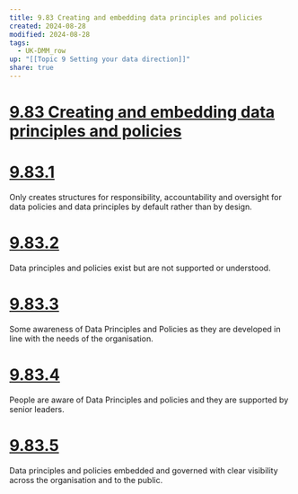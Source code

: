```yaml
---
title: 9.83 Creating and embedding data principles and policies
created: 2024-08-28
modified: 2024-08-28
tags:
  - UK-DMM_row
up: "[[Topic 9 Setting your data direction]]"
share: true
---
```

# [9.83 Creating and embedding data principles and policies](9.83%20Creating%20and%20embedding%20data%20principles%20and%20policies.md)
# [9.83.1](9.83.1.md)

Only creates structures for responsibility, accountability and oversight for data policies and data principles by default rather than by design.

# [9.83.2](9.83.2.md)

Data principles and policies exist but are not supported or understood.

# [9.83.3](9.83.3.md)

Some awareness of Data Principles and Policies as they are developed in line with the needs of the organisation.

# [9.83.4](9.83.4.md)

People are aware of Data Principles and policies and they are supported by senior leaders.

# [9.83.5](9.83.5.md)

Data principles and policies embedded and governed with clear visibility across the organisation and to the public.
